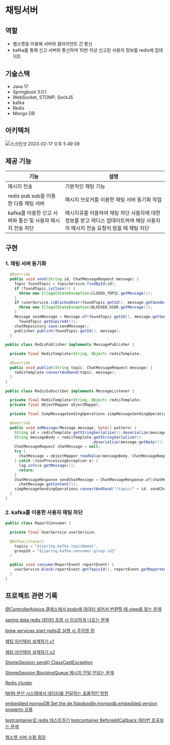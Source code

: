 # 채팅서버

## 역할
* 웹소켓을 이용해 서버와 클라이언트 간 통신
* kafka를 통해 신고 서버와 통신하며 10번 이상 신고된 사용자 정보를 redis에 업데이트

## 기술스택
* Java 17
* Springboot 3.0.1
* WebSocket, STOMP, SockJS
* kafka
* Redis
* Mongo DB


## 아키텍처
![스크린샷 2023-02-17 오후 5 49 09](https://user-images.githubusercontent.com/60775067/219597410-ef5fb5fb-54d2-42e4-8cd8-d4403025dd82.png)




## 제공 기능
|기능|설명|
|------|---|
|메시지 전송|기본적인 채팅 기능|
|redis pub sub을 이용한 다중 채팅 서버|메시지 브로커를 이용한 채팅 서버 동기화 작업|
|kafka를 이용한 신고 서버와 통신 및 사용자 메시지 전송 차단|메시지큐를 이용하여 채팅 차단 사용자에 대한 정보를 받고 레디스 업데이트하여 해당 사용자의 메시지 전송 요청이 왔을 때 채팅 차단|

## 구현
### 1. 채팅 서버 동기화
```java
  @Override
  public void send(String id, ChatMessageRequest message) {
    Topic foundTopic = topicService.findById(id);
    if (foundTopic.isClose()) {
      throw new IllegalStateException(CLOSED_TOPIC.getMessage());
    }
    if (userService.isBlockedUser(foundTopic.getId(), message.getSender())) {
      throw new IllegalStateException(BLOCKED_USER.getMessage());
    }
    Message sendMessage = Message.of(foundTopic.getId(), message.getSender(), message.getContent(),
      foundTopic.getExpireAt());
    chatRepository.save(sendMessage);
    publisher.publish(foundTopic.getId(), message);
  }
```

```java
public class RedisPublisher implements MessagePublisher {

  private final RedisTemplate<String, Object> redisTemplate;

  @Override
  public void publish(String topic, ChatMessageRequest message) {
    redisTemplate.convertAndSend(topic, message);
  }
}
```
```java
public class RedisSubscriber implements MessageListener {

  private final RedisTemplate<String, Object> redisTemplate;
  private final ObjectMapper objectMapper;

  private final SimpMessageSendingOperations simpMessageSendingOperations;

  @Override
  public void onMessage(Message message, byte[] pattern) {
    String id = redisTemplate.getStringSerializer().deserialize(message.getChannel());
    String messageBody = redisTemplate.getStringSerializer()
                                      .deserialize(message.getBody());
    ChatMessageRequest chatMessage = null;
    try {
      chatMessage = objectMapper.readValue(messageBody, ChatMessageRequest.class);
    } catch (JsonProcessingException e) {
      log.info(e.getMessage());
      return;
    }
    ChatMessageResponse sendChatMessage = ChatMessageResponse.of(chatMessage.getSender(),
      chatMessage.getContent());
    simpMessageSendingOperations.convertAndSend("/topic/" + id, sendChatMessage);
  }
}
```

### 2. kafka를 이용한 사용자 채팅 차단
```java
public class ReportConsumer {

  private final UserService userService;

  @KafkaListener(
    topics = "${spring.kafka.topicName}",
    groupId = "${spring.kafka.consumer.group-id}"
  )

  public void consume(ReportEvent reportEvent) {
    userService.block(reportEvent.getTopicId(), reportEvent.getReportedUser());
  }
}
```

## 프로젝트 관련 기록
[@ControllerAdvice 클래스에서 body에 데이터 넣어서 반환할 때 view를 찾는 문제](https://velog.io/@gkdud583/RestController-void-%EB%B0%98%ED%99%98%EC%8B%9C-view%EB%A5%BC-%EC%B0%BE%EB%8A%94-%EB%AC%B8%EC%A0%9C) 

[spring data redis 데이터 조회 시 이상하게 나오는 문제](https://velog.io/@gkdud583/redis-%EB%8D%B0%EC%9D%B4%ED%84%B0-%EC%A1%B0%ED%9A%8C%EC%8B%9C-%EC%9D%B4%EC%83%81%ED%95%98%EA%B2%8C-%EB%82%98%EC%98%A4%EB%8A%94-%EB%AC%B8%EC%A0%9C)

[brew services start redis로 실행 시 주의할 점](https://velog.io/@gkdud583/brew-services-start-redis%EB%A1%9C-%EC%8B%A4%ED%96%89-%EC%8B%9C-%EC%A3%BC%EC%9D%98%ED%95%A0-%EC%A0%90)

[채팅 아키텍처 설계하기 v1](https://velog.io/@gkdud583/%EC%B1%84%ED%8C%85-%EC%95%84%ED%82%A4%ED%85%8D%EC%B2%98-%EC%84%A4%EA%B3%84%ED%95%98%EA%B8%B0)

[채팅 아키텍처 설계하기 v2](https://velog.io/@gkdud583/%EC%B1%84%ED%8C%85-%EC%95%84%ED%82%A4%ED%85%8D%EC%B2%98-%EC%84%A4%EA%B3%84%ED%95%98%EA%B8%B0-v2)

[StompSession send() ClassCastException](https://velog.io/@gkdud583/StompSession-send-ClassCastException)

[StompSession BlockingQueue 메시지 전달 안되는 문제](https://velog.io/@gkdud583/StompSession-%EB%A9%94%EC%8B%9C%EC%A7%80-%EC%A0%84%EB%8B%AC-%EC%95%88%EB%90%98%EB%8A%94-%EB%AC%B8%EC%A0%9C)

[Redis cluster](https://velog.io/@gkdud583/Redis-cluster)

[NHN 분산 시스템에서 데이터를 전달하는 효율적인 방법](https://velog.io/@gkdud583/NHN-%EB%B6%84%EC%82%B0-%EC%8B%9C%EC%8A%A4%ED%85%9C%EC%97%90%EC%84%9C-%EB%8D%B0%EC%9D%B4%ED%84%B0%EB%A5%BC-%EC%A0%84%EB%8B%AC%ED%95%98%EB%8A%94-%ED%9A%A8%EC%9C%A8%EC%A0%81%EC%9D%B8-%EB%B0%A9%EB%B2%95)

[embedded mongoDB Set the de.flapdoodle.mongodb.embedded.version property 오류](https://velog.io/@gkdud583/embedded-mongoDB-Set-the-de.flapdoodle.mongodb.embedded.version-property-%EC%98%A4%EB%A5%98)

[testcontainer로 redis 테스트하기](https://velog.io/@gkdud583/testcontainer%EB%A1%9C-redis-%ED%85%8C%EC%8A%A4%ED%8A%B8%ED%95%98%EA%B8%B0)
[testcontainer BeforeAllCallback 여러번 호출되는 문제](https://velog.io/@gkdud583/testcontainer-BeforeAllCallback-%EC%97%AC%EB%9F%AC%EB%B2%88-%ED%98%B8%EC%B6%9C%EB%90%98%EB%8A%94-%EB%AC%B8%EC%A0%9C)

[웹소켓 서버 수평 확장](https://velog.io/@gkdud583/%EC%9B%B9%EC%86%8C%EC%BC%93-%EC%84%9C%EB%B2%84-%EC%88%98%ED%8F%89-%ED%99%95%EC%9E%A5-ntpuhlar)
